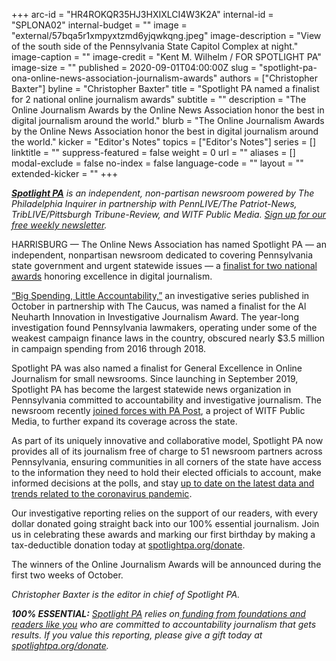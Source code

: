 +++
arc-id = "HR4ROKQR35HJ3HXIXLCI4W3K2A"
internal-id = "SPLONA02"
internal-budget = ""
image = "external/57bqa5r1xmpyxtzmd6yjqwkqng.jpeg"
image-description = "View of the south side of the Pennsylvania State Capitol Complex at night."
image-caption = ""
image-credit = "Kent M. Wilhelm / FOR SPOTLIGHT PA"
image-size = ""
published = 2020-09-01T04:00:00Z
slug = "spotlight-pa-ona-online-news-association-journalism-awards"
authors = ["Christopher Baxter"]
byline = "Christopher Baxter"
title = "Spotlight PA named a finalist for 2 national online journalism awards"
subtitle = ""
description = "The Online Journalism Awards by the Online News Association honor the best in digital journalism around the world."
blurb = "The Online Journalism Awards by the Online News Association honor the best in digital journalism around the world."
kicker = "Editor's Notes"
topics = ["Editor's Notes"]
series = []
linktitle = ""
suppress-featured = false
weight = 0
url = ""
aliases = []
modal-exclude = false
no-index = false
language-code = ""
layout = ""
extended-kicker = ""
+++

<a href="https://www.spotlightpa.org/"><i><b>Spotlight PA</b></i></a><i> is an independent, non-partisan newsroom powered by The Philadelphia Inquirer in partnership with PennLIVE/The Patriot-News, TribLIVE/Pittsburgh Tribune-Review, and WITF Public Media. </i><a href="https://www.spotlightpa.org/newsletters"><i>Sign up for our free weekly newsletter</i></a><i>.</i>

HARRISBURG — The Online News Association has named Spotlight PA — an independent, nonpartisan newsroom dedicated to covering Pennsylvania state government and urgent statewide issues — a <a href="https://awards.journalists.org/winners/2020/" target=_blank>finalist for two national awards</a> honoring excellence in digital journalism.

<a href="https://www.spotlightpa.org/series/campaign-finance-2019/" target=_blank>“Big Spending, Little Accountability,”</a> an investigative series published in October in partnership with The Caucus, was named a finalist for the Al Neuharth Innovation in Investigative Journalism Award. The year-long investigation found Pennsylvania lawmakers, operating under some of the weakest campaign finance laws in the country, obscured nearly $3.5 million in campaign spending from 2016 through 2018.

Spotlight PA was also named a finalist for General Excellence in Online Journalism for small newsrooms. Since launching in September 2019, Spotlight PA has become the largest statewide news organization in Pennsylvania committed to accountability and investigative journalism. The newsroom recently <a href="https://www.spotlightpa.org/news/2020/08/pennsylvania-news-spotlight-pa-pa-post-merger-harrisburg-statewide-journalism/" target=_blank>joined forces with PA Post</a>, a project of WITF Public Media, to further expand its coverage across the state.

<script src="https://www.spotlightpa.org/embed.js" async></script><div data-spl-embed-version="1" data-spl-src="https://www.spotlightpa.org/embeds/donate/?teaser_text=Spotlight%20PA%20delivers%20original%2C%20fearless%20investigative%20reporting%20about%20the%20state%20government%20and%20urgent%20statewide%20issues.%20Join%20us%20now%20and%20help%20shine%20a%20light%20on%20the%20truth.&cta_text=YES%2C%20COUNT%20ME%20IN"></div>

As part of its uniquely innovative and collaborative model, Spotlight PA now provides all of its journalism free of charge to 51 newsroom partners across Pennsylvania, ensuring communities in all corners of the state have access to the information they need to hold their elected officials to account, make informed decisions at the polls, and stay <a href="https://www.spotlightpa.org/news/2020/03/pa-coronavirus-updates-cases-map-live-tracker/" target=_blank>up to date on the latest data and trends related to the coronavirus pandemic</a>.

Our investigative reporting relies on the support of our readers, with every dollar donated going straight back into our 100% essential journalism. Join us in celebrating these awards and marking our first birthday by making a tax-deductible donation today at <a href="https://www.spotlightpa.org/donate" target=_blank>spotlightpa.org/donate</a>.

The winners of the Online Journalism Awards will be announced during the first two weeks of October.

<i>Christopher Baxter is the editor in chief of Spotlight PA.</i>

<i><b>100% ESSENTIAL:</b></i><i> </i><a href="https://www.spotlightpa.org/"><i>Spotlight PA</i></a><i> relies on</i><a href="https://www.spotlightpa.org/support"><i> funding from foundations and readers like you</i></a><i> who are committed to accountability journalism that gets results. If you value this reporting, please give a gift today at </i><a href="https://www.spotlightpa.org/donate"><i>spotlightpa.org/donate</i></a><i>.</i>
